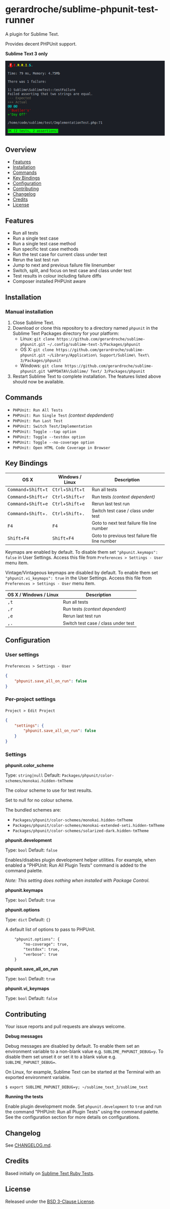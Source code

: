 # gerardroche/sublime-phpunit-test-runner

A plugin for Sublime Text.

Provides decent PHPUnit support.

**Sublime Text 3 only**

![Screenshot](screenshot.png)

## Overview

* [Features](#features)
* [Installation](#installation)
* [Commands](#commands)
* [Key Bindings](#key-bindings)
* [Configuration](#configuration)
* [Contributing](#contributing)
* [Changelog](#changelog)
* [Credits](#credits)
* [License](#license)

## Features

* Run all tests
* Run a single test case
* Run a single test case method
* Run specific test case methods
* Run the test case for current class under test
* Rerun the last test run
* Jump to next and previous failure file linenumber
* Switch, split, and focus on test case and class under test
* Test results in colour including failure diffs
* Composer installed PHPUnit aware

## Installation

### Manual installation

1. Close Sublime Text.
2. Download or clone this repository to a directory named `phpunit` in the Sublime Text Packages directory for your platform:
    * Linux: `git clone https://github.com/gerardroche/sublime-phpunit.git ~/.config/sublime-text-3/Packages/phpunit`
    * OS X: `git clone https://github.com/gerardroche/sublime-phpunit.git ~/Library/Application\ Support/Sublime\ Text\ 3/Packages/phpunit`
    * Windows: `git clone https://github.com/gerardroche/sublime-phpunit.git %APPDATA%\Sublime/ Text/ 3/Packages/phpunit`
3. Restart Sublime Text to complete installation. The features listed above should now be available.

## Commands

* `PHPUnit: Run All Tests`
* `PHPUnit: Run Single Test` *(context depdendent)*
* `PHPUnit: Run Last Test`
* `PHPUnit: Switch Test/Implementation`
* `PHPUnit: Toggle --tap option`
* `PHPUnit: Toggle --testdox option`
* `PHPUnit: Toggle --no-coverage option`
* `PHPUnit: Open HTML Code Coverage in Browser`

## Key Bindings

OS X | Windows / Linux | Description
-----|-----------------|------------
<kbd>Command</kbd>+<kbd>Shift</kbd>+<kbd>t</kbd> | <kbd>Ctrl</kbd>+<kbd>Shift</kbd>+<kbd>t</kbd> | Run all tests
<kbd>Command</kbd>+<kbd>Shift</kbd>+<kbd>r</kbd> | <kbd>Ctrl</kbd>+<kbd>Shift</kbd>+<kbd>r</kbd> | Run tests *(context dependent)*
<kbd>Command</kbd>+<kbd>Shift</kbd>+<kbd>e</kbd> | <kbd>Ctrl</kbd>+<kbd>Shift</kbd>+<kbd>e</kbd> | Rerun last test run
<kbd>Command</kbd>+<kbd>Shift</kbd>+<kbd>.</kbd> | <kbd>Ctrl</kbd>+<kbd>Shift</kbd>+<kbd>.</kbd> | Switch test case / class under test
<kbd>F4</kbd> | <kbd>F4</kbd> | Goto to next test failure file line number
<kbd>Shift</kbd>+<kbd>F4</kbd> | <kbd>Shift</kbd>+<kbd>F4</kbd> | Goto to previous test failure file line number

Keymaps are enabled by default. To disable them set `"phpunit.keymaps": false` in User Settings. Access this file from `Preferences > Settings - User` menu item.

Vintage/Vintageous keymaps are disabled by default. To enable them set `"phpunit.vi_keymaps": true` in the User Settings. Access this file from `Preferences > Settings - User` menu item.

OS X / Windows / Linux | Description
-----------------------|------------
<kbd>,</kbd><kbd>t</kbd> | Run all tests
<kbd>,</kbd><kbd>r</kbd> | Run tests *(context dependent)*
<kbd>,</kbd><kbd>e</kbd> | Rerun last test run
<kbd>,</kbd><kbd>.</kbd> | Switch test case / class under test

## Configuration

### User settings

`Preferences > Settings - User`

```json
{
    "phpunit.save_all_on_run": false
}
```

### Per-project settings

`Project > Edit Project`

```json
{
    "settings": {
        "phpunit.save_all_on_run": false
    }
}
```

### Settings

**phpunit.color_scheme**

Type: `string|null`
Default: `Packages/phpunit/color-schemes/monokai.hidden-tmTheme`

The colour scheme to use for test results.

Set to null for no colour scheme.

The bundled schemes are:

* `Packages/phpunit/color-schemes/monokai.hidden-tmTheme`
* `Packages/phpunit/color-schemes/monokai-extended-seti.hidden-tmTheme`
* `Packages/phpunit/color-schemes/solarized-dark.hidden-tmTheme`

**phpunit.development**

Type: `bool`
Default: `false`

Enables/disables plugin development helper utilities. For example, when enabled a "PHPUnit: Run All Plugin Tests" command is added to the command palette.

*Note: This setting does nothing when installed with Package Control.*

**phpunit.keymaps**

Type: `bool`
Default: `true`

**phpunit.options**

Type: `dict`
Default: `{}`

A default list of options to pass to PHPUnit.

```
    "phpunit.options": {
        "no-coverage": true,
        "testdox": true,
        "verbose": true
    }
```

**phpunit.save_all_on_run**

Type: `bool`
Default: `true`

**phpunit.vi_keymaps**

Type: `bool`
Default: `false`

## Contributing

Your issue reports and pull requests are always welcome.

**Debug messages**

Debug messages are disabled by default. To enable them set an environment variable to a non-blank value e.g. `SUBLIME_PHPUNIT_DEBUG=y`. To disable them set unset it or set it to a blank value e.g. `SUBLIME_PHPUNIT_DEBUG=`.

On Linux, for example, Sublime Text can be started at the Terminal with an exported environment variable.

```
$ export SUBLIME_PHPUNIT_DEBUG=y; ~/sublime_text_3/sublime_text
```

**Running the tests**

Enable plugin development mode. Set `phpunit.development` to `true` and run the command "PHPUnit: Run all Plugin Tests" using the command palette. See the configuration section for more details on configurations.

## Changelog

See [CHANGELOG.md](CHANGELOG.md).

## Credits

Based initially on [Sublime Text Ruby Tests](https://github.com/maltize/sublime-text-2-ruby-tests).

## License

Released under the [BSD 3-Clause License](LICENSE).
